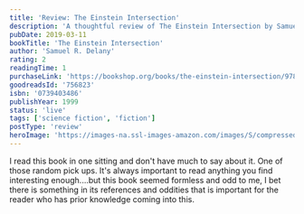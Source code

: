 ```yaml
---
title: 'Review: The Einstein Intersection'
description: 'A thoughtful review of The Einstein Intersection by Samuel R. Delany'
pubDate: 2019-03-11
bookTitle: 'The Einstein Intersection'
author: 'Samuel R. Delany'
rating: 2
readingTime: 1
purchaseLink: 'https://bookshop.org/books/the-einstein-intersection/9780739403488'
goodreadsId: '756823'
isbn: '0739403486'
publishYear: 1999
status: 'live'
tags: ['science fiction', 'fiction']
postType: 'review'
heroImage: 'https://images-na.ssl-images-amazon.com/images/S/compressed.photo.goodreads.com/books/1328795577i/145354.jpg'
---
```


I read this book in one sitting and don't have much to say about it. One of those random pick ups.  It's always important to read anything you find interesting enough....but this book seemed formless and odd to me, I bet there is something in its references and oddities that is important for the reader who has prior knowledge coming into this.